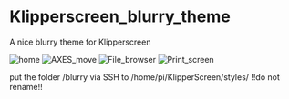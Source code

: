 # Klipperscreen_blurry_theme
A nice blurry theme for Klipperscreen


![home](https://user-images.githubusercontent.com/111509593/231403757-6e60c527-3d6d-4bae-aef3-74c20aa00ec6.png)
![AXES_move](https://user-images.githubusercontent.com/111509593/231403600-728da878-47b1-43db-9683-a41e63f11cfd.png)
![File_browser](https://user-images.githubusercontent.com/111509593/231403610-e4c202d3-bc57-4447-bcbd-88406d78a0f2.png)
![Print_screen](https://user-images.githubusercontent.com/111509593/231403612-2d6addaa-f84c-46b0-b0e6-a8fbdbc8407a.png)

put the folder /blurry via SSH to /home/pi/KlipperScreen/styles/
!!do not rename!!
